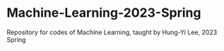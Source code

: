 # Machine-Learning-2023-Spring
Repository for codes of Machine Learning, taught by Hung-Yi Lee, 2023 Spring
